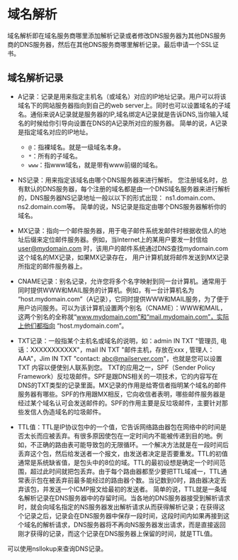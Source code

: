 # 域名解析

[//]: # (__author__ = "Wenger Binning")

域名解析即在域名服务商哪里添加解析记录或者修改DNS服务器为其他DNS服务商的DNS服务器，然后在其他DNS服务商哪里解析记录。最后申请一个SSL证书。

## 域名解析记录

* A记录：记录是用来指定主机名（或域名）对应的IP地址记录。用户可以将该域名下的网站服务器指向到自己的web server上。同时也可以设置域名的子域名。通俗来说A记录就是服务器的IP,域名绑定A记录就是告诉DNS,当你输入域名的时候给你引导向设置在DNS的A记录所对应的服务器。 简单的说，A记录是指定域名对应的IP地址。

  * `@`：指裸域名。就是一级域名本身。
  * `*`：所有的子域名。
  * `www`：指www域名，就是带有www前缀的域名。
  
* NS记录：用来指定该域名由哪个DNS服务器来进行解析。 您注册域名时，总有默认的DNS服务器，每个注册的域名都是由一个DNS域名服务器来进行解析的，DNS服务器NS记录地址一般以以下的形式出现： ns1.domain.com、ns2.domain.com等。 简单的说，NS记录是指定由哪个DNS服务器解析你的域名。

* MX记录：指向一个邮件服务器，用于电子邮件系统发邮件时根据收信人的地址后缀来定位邮件服务器。例如，当Internet上的某用户要发一封信给 user@mydomain.com 时，该用户的邮件系统通过DNS查找mydomain.com这个域名的MX记录，如果MX记录存在， 用户计算机就将邮件发送到MX记录所指定的邮件服务器上。 

* CNAME记录：别名记录，允许您将多个名字映射到同一台计算机。通常用于同时提供WWW和MAIL服务的计算机。例如，有一台计算机名为 “host.mydomain.com”（A记录），它同时提供WWW和MAIL服务，为了便于用户访问服务。可以为该计算机设置两个别名（CNAME）：WWW和MAIL， 这两个别名的全称就“www.mydomain.com”和“mail.mydomain.com”，实际上他们都指向 “host.mydomain.com”。 

* TXT记录：一般指某个主机名或域名的说明，如：admin IN TXT "管理员, 电话：XXXXXXXXXXX"，mail IN TXT "邮件主机，存放在xxx , 管理人：AAA"，Jim IN TXT "contact: abc@mailserver.com"，也就是您可以设置 TXT 内容以便使别人联系到您。 TXT的应用之一，SPF（Sender Policy Framework）反垃圾邮件。SPF是跟DNS相关的一项技术，它的内容写在DNS的TXT类型的记录里面。MX记录的作用是给寄信者指明某个域名的邮件服务器有哪些。SPF的作用跟MX相反，它向收信者表明，哪些邮件服务器是经过某个域名认可会发送邮件的。SPF的作用主要是反垃圾邮件，主要针对那些发信人伪造域名的垃圾邮件。

* TTL值：TTL是IP协议包中的一个值，它告诉网络路由器包在网络中的时间是否太长而应被丢弃。有很多原因使包在一定时间内不能被传递到目的地。例如，不正确的路由表可能导致包的无限循环。一个解决方法就是在一段时间后丢弃这个包，然后给发送者一个报文，由发送者决定是否要重发。TTL的初值通常是系统缺省值，是包头中的8位的域。TTL的最初设想是确定一个时间范围，超过此时间就把包丢弃。由于每个路由器都至少要把TTL域减一，TTL通常表示包在被丢弃前最多能经过的路由器个数。当记数到0时，路由器决定丢弃该包，并发送一个ICMP报文给最初的发送者。 简单的说，TTL就是一条域名解析记录在DNS服务器中的存留时间。当各地的DNS服务器接受到解析请求时，就会向域名指定的NS服务器发出解析请求从而获得解析记录；在获得这个记录之后，记录会在DNS服务器中保存一段时间，这段时间内如果再接到这个域名的解析请求，DNS服务器将不再向NS服务器发出请求，而是直接返回刚才获得的记录，而这个记录在DNS服务器上保留的时间，就是TTL值。


可以使用nsllokup来查询DNS记录。